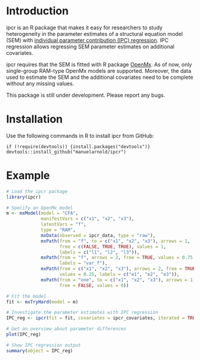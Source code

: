 # Introduction

ipcr is an R package that makes it easy for researchers to study heterogeneity in the parameter estimates of a structural equation model (SEM)  with [individual parameter contribution (IPC) regression](https://psyarxiv.com/sbyux/). IPC regression allows regressing SEM parameter estimates on additional covariates.

ipcr requires that the SEM is fitted with R package [OpenMx](https://openmx.ssri.psu.edu/). As of now, only single-group RAM-type OpenMx models are supported. Moreover, the data used to estimate the SEM and the additional covariates need to be complete without any missing values.

This package is still under development. Please report any bugs.

# Installation
Use the following commands in R to install ipcr from GitHub:

```{r, eval=FALSE}
if (!require(devtools)) {install.packages("devtools")}
devtools::install_github("manuelarnold/ipcr")
```

# Example
``` r
# Load the ipcr package
library(ipcr)

# Specify an OpenMx model
m <- mxModel(model = "CFA",
             manifestVars = c("x1", "x2", "x3"),
             latentVars = "f",
             type = "RAM",
             mxData(observed = ipcr_data, type = "raw"),
             mxPath(from = "f", to = c("x1", "x2", "x3"), arrows = 1,
                    free = c(FALSE, TRUE, TRUE), values = 1,
                    labels = c("l1", "l2", "l3")),
             mxPath(from = "f", arrows = 2, free = TRUE, values = 0.75,
                    labels = "var_f"),
             mxPath(from = c("x1", "x2", "x3"), arrows = 2, free = TRUE,
                    values = 0.25, labels = c("e1", "e2", "e3")),
             mxPath(from = "one", to = c("x1", "x2", "x3"), arrows = 1,
                    free = FALSE, values = 0))

# Fit the model
fit <- mxTryHard(model = m)

# Investigate the parameter estimates with IPC regression
IPC_reg <- ipcr(fit = fit, covariates = ipcr_covariates, iterated = TRUE)

# Get an overview about parameter differences
plot(IPC_reg)

# Show IPC regression output
summary(object = IPC_reg)
```
